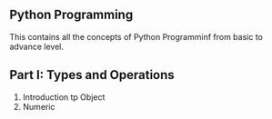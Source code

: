 ## Python Programming
This contains all the concepts of Python Programminf from basic to advance level.

## Part I: Types and Operations
1. Introduction tp Object
2. Numeric
